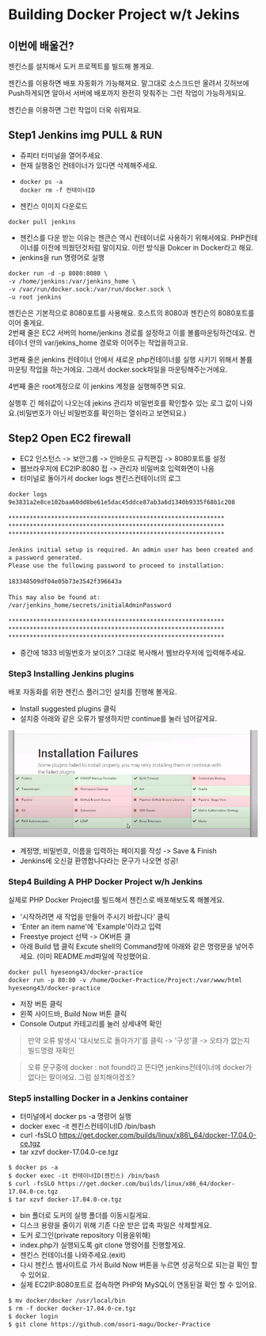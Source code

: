 # Building Docker Project w/t Jekins

## 이번에 배울건? 

젠킨스를 설치해서 도커 프로젝트를 빌드해 볼게요. 

젠킨스를 이용하면 배포 자동화가 가능해져요. 말그대로 소스크드만 올려서 깃허브에 Push하게되면 알아서 서버에 배포까지 완전히 맞춰주는 그런 작업이 가능하게되요. 

젠킨슨을 이용하면 그런 작업이 더욱 쉬워져요. 

## Step1 Jenkins img PULL & RUN

* 쥬피터 터미널을 열어주세요. 
* 현재 실행중인 컨테이너가 있다면 삭제해주세요. 
* ```text
  docker ps -a 
  docker rm -f 컨테이너ID
  ```
* 젠킨스 이미지 다운로드 

```text
docker pull jenkins
```

*  젠킨스를 다운 받는 이유는 젠큰슨 역시 컨테이너로 사용하기 위해서에요. PHP컨테이너를 이전에 띄웠던것처럼 말이지요.   이런 방식을 Dokcer in Docker라고 해요. 
* jenkins을 run 명령어로 실행 



```text
docker run -d -p 8080:8080 \
-v /home/jenkins:/var/jenkins_home \
-v /var/run/docker.sock:/var/run/docker.sock \
-u root jenkins
```

젠킨슨은 기본적으로 8080포트를 사용해요. 호스트의 8080과 젠킨슨의 8080포트를 이어 줄게요.   
2번째 줄은 EC2 서버의 home/jenkins 경로를 설정하고 이를 볼륨마운팅하건데요. 컨테이너 안의 var/jekins\_home 경로와 이어주는 작업을하고요. 

3번째 줄은 jenkins 컨테이너 안에서 새로운 php컨테이너를 실행 시키기 위해서 볼륨마운팅 작업을 하는거에요. 그래서 docker.sock파일을 마운팅해주는거에요. 

4번째 줄은 root계정으로 이 jenkins 계정을 실행해주면 되요. 

 실행후 긴 헤쉬값이 나오는데 jekins 관리자 비밀번호를 확인할수 있는 로그 값이 나와요.\(비밀번호가 아닌 비밀번호를 확인하는 열쉬라고 보면되요.\)

## Step2 Open EC2 firewall

* EC2 인스턴스 -&gt; 보안그룹 -&gt; 인바운드 규칙편집 -&gt; 8080포트를 설정
* 웹브라우저에 EC2IP:8080 접  -&gt; 관리자 비밀버호 입력화면이 나옴 
* 터미널로 돌아가서 docker logs 젠킨스컨테이너의 로그

```text
docker logs 9e3831a2e8ce102baa60dd8be61e5dac45ddce87ab3a6d1340b9335f68b1c208

*************************************************************
*************************************************************
*************************************************************

Jenkins initial setup is required. An admin user has been created and a password generated.
Please use the following password to proceed to installation:

183348509df04e05b73e3542f396643a

This may also be found at: /var/jenkins_home/secrets/initialAdminPassword

*************************************************************
*************************************************************
*************************************************************
```

* 중간에 1833 비밀번호가 보이조? 그대로 복사해서 웹브라우저에 입력해주세요.

### Step3 Installing Jenkins plugins 

 배포 자동화를 위한 젠킨스 플러그인 설치를 진행해 볼게요. 

* Install suggested plugins 클릭 
* 설치중 아래와 같은 오류가 발생하지만 continue를 눌러 넘어갈게요.

![](../../.gitbook/assets/image%20%28218%29.png)

*  계정명, 비밀번호, 이름을 입력하는 페이지를 작성 -&gt; Save & Finish
* Jenkins에 오신걸 환영합니다라는 문구가 나오면 성공! 

### Step4 Building A PHP Docker Project w/h Jenkins

실제로 PHP Docker Project를 빌드해서 젠킨스로 배포해보도록 해볼게요. 

* '시작하려면 새 작업을 만들어 주시기 바랍니다' 클릭
*  'Enter an item name'에 'Example'이라고 입력 
* Freestye project 선택 -&gt; OK버튼 클
* 아래 Build 탭 클릭 Excute shell의 Command창에 아래와 같은 명령문을 넣어주세요. \(이미 README.md파일에 작성했어요.

```text
docker pull hyeseong43/docker-practice
docker run -p 80:80 -v /home/Docker-Practice/Project:/var/www/html hyeseong43/docker-practice
```

* 저장 버튼 클릭 
* 왼쪽 사이드바, Build Now 버튼 클릭 
* Console Output 카테고리를 눌러 상세내역 확인 

> 만약 오류 발생시 '대시보드로 돌아가기'를 클릭 -&gt; '구성'클 -&gt; 오타가 없는지 빌드명령 재확인

> 오류 문구중에 docker : not found라고 뜬다면 jenkins컨테이너에 docker가 없다는 말이에요. 그럼 설치해야겠조?

### Step5 installing Docker in a Jenkins container

* 터미널에서 docker ps -a 명령어 실행 
* docker exec -it 젠킨스컨테이너ID /bin/bash
* curl -fsSLO https://get.docker.com/builds/linux/x86\_64/docker-17.04.0-ce.tgz
* tar xzvf docker-17.04.0-ce.tgz

```text
$ docker ps -a 
$ docker exec -it 컨테이너ID(젠킨스) /bin/bash
$ curl -fsSLO https://get.docker.com/builds/linux/x86_64/docker-17.04.0-ce.tgz
$ tar xzvf docker-17.04.0-ce.tgz
```

* bin 폴더로 도커의 실행 폴더를 이동시킬게요. 
*  디스크 용량을 줄이기 위해 기존 다운 받은 압축 파일은 삭제할게요. 
* 도커 로그인\(private repository 이용을위해\)
* index.php가 실행되도록 git clone 명령어를 진행할게요. 
* 젠킨스 컨테이너를 나와주세요.\(exit\)
* 다시 젠킨스 웹사이트로 가서 Build Now 버튼을 누르면 성공적으로 되는걸 확인 할수 있어요. 
* 실제 EC2IP:8080포트로 접속하면 PHP와 MySQL이 연동된걸 확인 할 수 있어요. 

```text
$ mv docker/docker /usr/local/bin
$ rm -f docker docker-17.04.0-ce.tgz
$ docker login 
$ git clone https://github.com/osori-magu/Docker-Practice
```



